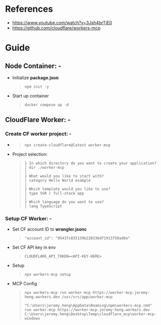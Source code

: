 # References
- https://www.youtube.com/watch?v=3Jsh4brTjE0
- https://github.com/cloudflare/workers-mcp

# Guide
## Node Container: -
- Initialize **package.json**
    > `npm init -y`
- Start up container
    > `docker compose up -d`

## CloudFlare Worker: -
### Create CF worker project: -
- > `npx create-cloudflare@latest worker-mcp`
- Project selection:
    > ```
    > ├ In which directory do you want to create your application?
    > │ dir ./worker-mcp
    > │
    > ├ What would you like to start with?
    > │ category Hello World example
    > │
    > ├ Which template would you like to use?
    > │ type SSR / full-stack app
    > │
    > ├ Which language do you want to use?
    > │ lang TypeScript
    > ```

### Setup CF Worker: -
- Set CF account ID to **wrangler.jsonc**
    > `"account_id": "95437c835139b228336df1913750ad6e"`
- Set CF API key in env
    > `CLOUDFLARE_API_TOKEN=<API-KEY-HERE>`
- Setup
    > `npx workers-mcp setup`
- MCP Config
    > ```
    > npx workers-mcp run worker-mcp https://worker-mcp.jeremy-heng.workers.dev /usr/src/app/worker-mcp
    > 
    > "C:\Users\jeremy.heng\AppData\Roaming\npm\workers-mcp.cmd" run worker-mcp https://worker-mcp.jeremy-heng.workers.dev C:\Users\jeremy.heng\Desktop\Temp\cloudflare_mcp\worker-mcp-windows
    > ```